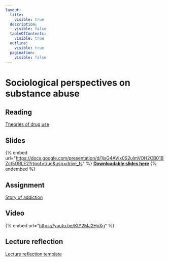 ```yaml
---
layout:
  title:
    visible: true
  description:
    visible: false
  tableOfContents:
    visible: true
  outline:
    visible: true
  pagination:
    visible: false
---
```


# Sociological perspectives on substance abuse

## Reading

[Theories of drug use](https://drive.google.com/file/d/1l3-xJwOrn5HxAMw68kh6s1LdtQU0Ml49/view?usp=sharing)

## Slides

{% embed url="https://docs.google.com/presentation/d/1jxG4AVIx0S2ulmVOH2CB01BZct5ORLE2?rtpof=true&usp=drive_fs" %}
[**Downloadable slides here**](https://docs.google.com/presentation/d/1jxG4AVIx0S2ulmVOH2CB01BZct5ORLE2?rtpof=true\&usp=drive_fs)
{% endembed %}

## Assignment

[Story of addiction](https://docs.google.com/document/d/1k1E3X5gfkFcJJYBEaGitXVTTudOzQDBC?rtpof=true\&usp=drive_fs)

## Video

{% embed url="https://youtu.be/KtY2MJ2HyXg" %}

## Lecture reflection

[Lecture reflection template](https://docs.google.com/document/d/1J6dwUfQxMVE0er4SrZ-5A_mNP4HajmIO?rtpof=true\&usp=drive_fs)

